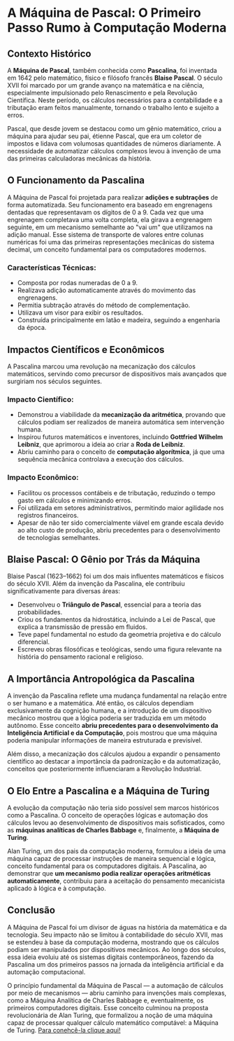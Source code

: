 # A Máquina de Pascal: O Primeiro Passo Rumo à Computação Moderna

## Contexto Histórico

A **Máquina de Pascal**, também conhecida como **Pascalina**, foi inventada em 1642 pelo matemático, físico e filósofo francês **Blaise Pascal**. O século XVII foi marcado por um grande avanço na matemática e na ciência, especialmente impulsionado pelo Renascimento e pela Revolução Científica. Neste período, os cálculos necessários para a contabilidade e a tributação eram feitos manualmente, tornando o trabalho lento e sujeito a erros.

Pascal, que desde jovem se destacou como um gênio matemático, criou a máquina para ajudar seu pai, étienne Pascal, que era um coletor de impostos e lidava com volumosas quantidades de números diariamente. A necessidade de automatizar cálculos complexos levou à invenção de uma das primeiras calculadoras mecânicas da história.

## O Funcionamento da Pascalina

A Máquina de Pascal foi projetada para realizar **adições e subtrações** de forma automatizada. Seu funcionamento era baseado em engrenagens dentadas que representavam os dígitos de 0 a 9. Cada vez que uma engrenagem completava uma volta completa, ela girava a engrenagem seguinte, em um mecanismo semelhante ao "vai um" que utilizamos na adição manual. Esse sistema de transporte de valores entre colunas numéricas foi uma das primeiras representações mecânicas do sistema decimal, um conceito fundamental para os computadores modernos.

### Características Técnicas:
- Composta por rodas numeradas de 0 a 9.
- Realizava adição automaticamente através do movimento das engrenagens.
- Permitia subtração através do método de complementação.
- Utilizava um visor para exibir os resultados.
- Construída principalmente em latão e madeira, seguindo a engenharia da época.

## Impactos Científicos e Econômicos

A Pascalina marcou uma revolução na mecanização dos cálculos matemáticos, servindo como precursor de dispositivos mais avançados que surgiriam nos séculos seguintes.

### Impacto Científico:
- Demonstrou a viabilidade da **mecanização da aritmética**, provando que cálculos podiam ser realizados de maneira automática sem intervenção humana.
- Inspirou futuros matemáticos e inventores, incluindo **Gottfried Wilhelm Leibniz**, que aprimorou a ideia ao criar a **Roda de Leibniz**.
- Abriu caminho para o conceito de **computação algorítmica**, já que uma sequência mecânica controlava a execução dos cálculos.

### Impacto Econômico:
- Facilitou os processos contábeis e de tributação, reduzindo o tempo gasto em cálculos e minimizando erros.
- Foi utilizada em setores administrativos, permitindo maior agilidade nos registros financeiros.
- Apesar de não ter sido comercialmente viável em grande escala devido ao alto custo de produção, abriu precedentes para o desenvolvimento de tecnologias semelhantes.

## Blaise Pascal: O Gênio por Trás da Máquina

Blaise Pascal (1623–1662) foi um dos mais influentes matemáticos e físicos do século XVII. Além da invenção da Pascalina, ele contribuiu significativamente para diversas áreas:
- Desenvolveu o **Triângulo de Pascal**, essencial para a teoria das probabilidades.
- Criou os fundamentos da hidrostática, incluindo a Lei de Pascal, que explica a transmissão de pressão em fluidos.
- Teve papel fundamental no estudo da geometria projetiva e do cálculo diferencial.
- Escreveu obras filosóficas e teológicas, sendo uma figura relevante na história do pensamento racional e religioso.

## A Importância Antropológica da Pascalina

A invenção da Pascalina reflete uma mudança fundamental na relação entre o ser humano e a matemática. Até então, os cálculos dependiam exclusivamente da cognição humana, e a introdução de um dispositivo mecânico mostrou que a lógica poderia ser traduzida em um método autônomo. Esse conceito **abriu precedentes para o desenvolvimento da Inteligência Artificial e da Computação**, pois mostrou que uma máquina poderia manipular informações de maneira estruturada e previsível.

Além disso, a mecanização dos cálculos ajudou a expandir o pensamento científico ao destacar a importância da padronização e da automatização, conceitos que posteriormente influenciaram a Revolução Industrial.

## O Elo Entre a Pascalina e a Máquina de Turing

A evolução da computação não teria sido possível sem marcos históricos como a Pascalina. O conceito de operações lógicas e automação dos cálculos levou ao desenvolvimento de dispositivos mais sofisticados, como as **máquinas analíticas de Charles Babbage** e, finalmente, a **Máquina de Turing**.

Alan Turing, um dos pais da computação moderna, formulou a ideia de uma máquina capaz de processar instruções de maneira sequencial e lógica, conceito fundamental para os computadores digitais. A Pascalina, ao demonstrar que **um mecanismo podia realizar operações aritméticas automaticamente**, contribuiu para a aceitação do pensamento mecanicista aplicado à lógica e à computação.

## Conclusão

A Máquina de Pascal foi um divisor de águas na história da matemática e da tecnologia. Seu impacto não se limitou à contabilidade do século XVII, mas se estendeu à base da computação moderna, mostrando que os cálculos podiam ser manipulados por dispositivos mecânicos. Ao longo dos séculos, essa ideia evoluiu até os sistemas digitais contemporâneos, fazendo da Pascalina um dos primeiros passos na jornada da inteligência artificial e da automação computacional.

O princípio fundamental da Máquina de Pascal — a automação de cálculos por meio de mecanismos — abriu caminho para invenções mais complexas, como a Máquina Analítica de Charles Babbage e, eventualmente, os primeiros computadores digitais. Esse conceito culminou na proposta revolucionária de Alan Turing, que formalizou a noção de uma máquina capaz de processar qualquer cálculo matemático computável: a Máquina de Turing. [Para conehcê-la clique aqui!](../maquina_de_turing/readme.md)